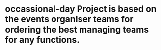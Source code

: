 # occassional-day Project is based on the events organiser teams for ordering the best managing teams for any functions. 
